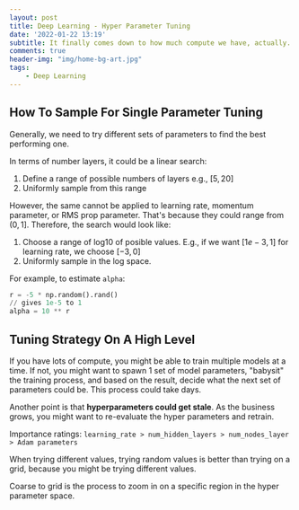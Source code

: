 ```yaml
---
layout: post
title: Deep Learning - Hyper Parameter Tuning 
date: '2022-01-22 13:19'
subtitle: It finally comes down to how much compute we have, actually...
comments: true
header-img: "img/home-bg-art.jpg"
tags:
    - Deep Learning
---
```


## How To Sample For Single Parameter Tuning

Generally, we need to try different sets of parameters to find the best performing one.

In terms of number layers, it could be a linear search:  

1. Define a range of possible numbers of layers e.g., $[5, 20]$
2. Uniformly sample from this range

However, the same cannot be applied to learning rate, momentum parameter, or RMS prop parameter. That's because they could range from $(0, 1]$. Therefore, the search would look like:

1. Choose a range of log10 of posible values. E.g., if we want $[1e-3, 1]$ for learning rate, we choose $[-3, 0]$
2. Uniformly sample in the log space.

For example, to estimate `alpha`:

```python
r = -5 * np.random().rand()
// gives 1e-5 to 1
alpha = 10 ** r
```

## Tuning Strategy On A High Level

If you have lots of compute, you might be able to train multiple models at a time. If not, you might want to spawn 1 set of model parameters, "babysit" the training process, and based on the result, decide what the next set of parameters could be. This process could take days.

Another point is that **hyperparameters could get stale**. As the business grows, you might want to re-evaluate the hyper parameters and retrain.

Importance ratings:
`learning_rate > num_hidden_layers > num_nodes_layer > Adam parameters`

When trying different values, trying random values is better than trying on a grid, because you might be trying different values.

Coarse to grid is the process to zoom in on a specific region in the hyper parameter space.

